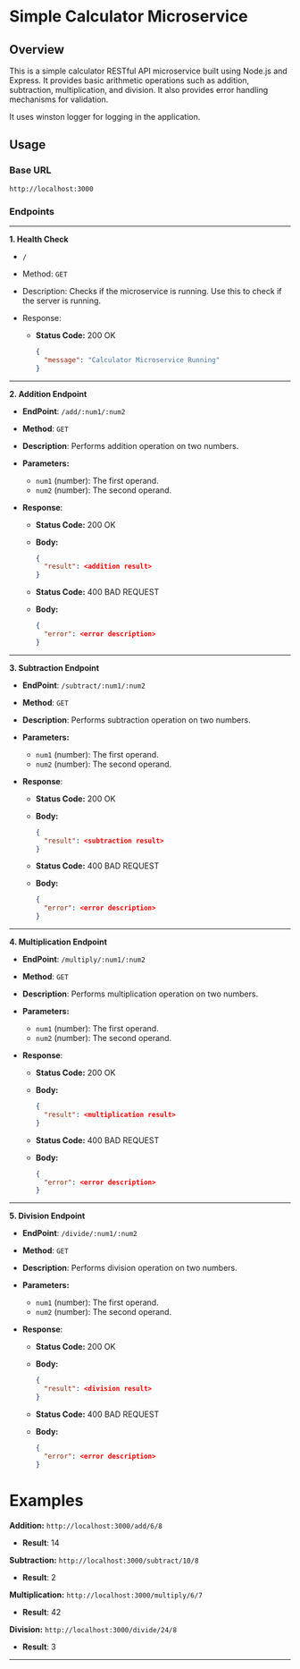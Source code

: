# Simple Calculator Microservice

## Overview

This is a simple calculator RESTful API microservice built using Node.js and Express. It provides basic arithmetic operations such as addition, subtraction, multiplication, and division. It also provides error handling mechanisms for validation.

It uses winston logger for logging in the application.

## Usage

### Base URL

```
http://localhost:3000
```

### Endpoints

---

**1. Health Check**

- `/`
- Method: `GET`
- Description: Checks if the microservice is running. Use this to check if the server is running.
- Response:

  - **Status Code:** 200 OK

    ```json
    {
      "message": "Calculator Microservice Running"
    }
    ```

---

**2. Addition Endpoint**

- **EndPoint**: `/add/:num1/:num2`
- **Method**: `GET`
- **Description**: Performs addition operation on two numbers.
- **Parameters:**
  - `num1` (number): The first operand.
  - `num2` (number): The second operand.
- **Response**:

  - **Status Code:** 200 OK
  - **Body:**

    ```json
    {
      "result": <addition result>
    }
    ```

  - **Status Code:** 400 BAD REQUEST
  - **Body:**

    ```json
    {
      "error": <error description>
    }
    ```

---

**3. Subtraction Endpoint**

- **EndPoint**: `/subtract/:num1/:num2`
- **Method**: `GET`
- **Description**: Performs subtraction operation on two numbers.
- **Parameters:**
  - `num1` (number): The first operand.
  - `num2` (number): The second operand.
- **Response**:

  - **Status Code:** 200 OK
  - **Body:**

    ```json
    {
      "result": <subtraction result>
    }
    ```

  - **Status Code:** 400 BAD REQUEST
  - **Body:**

    ```json
    {
      "error": <error description>
    }
    ```

---

**4. Multiplication Endpoint**

- **EndPoint**: `/multiply/:num1/:num2`
- **Method**: `GET`
- **Description**: Performs multiplication operation on two numbers.
- **Parameters:**
  - `num1` (number): The first operand.
  - `num2` (number): The second operand.
- **Response**:

  - **Status Code:** 200 OK
  - **Body:**

    ```json
    {
      "result": <multiplication result>
    }
    ```

  - **Status Code:** 400 BAD REQUEST
  - **Body:**

    ```json
    {
      "error": <error description>
    }
    ```

---

**5. Division Endpoint**

- **EndPoint**: `/divide/:num1/:num2`
- **Method**: `GET`
- **Description**: Performs division operation on two numbers.
- **Parameters:**
  - `num1` (number): The first operand.
  - `num2` (number): The second operand.
- **Response**:

  - **Status Code:** 200 OK
  - **Body:**

    ```json
    {
      "result": <division result>
    }
    ```

  - **Status Code:** 400 BAD REQUEST
  - **Body:**

    ```json
    {
      "error": <error description>
    }
    ```

# Examples

**Addition:** `http://localhost:3000/add/6/8`

- **Result**: 14

**Subtraction:** `http://localhost:3000/subtract/10/8`

- **Result**: 2

**Multiplication:** `http://localhost:3000/multiply/6/7`

- **Result**: 42

**Division:** `http://localhost:3000/divide/24/8`

- **Result**: 3

---
